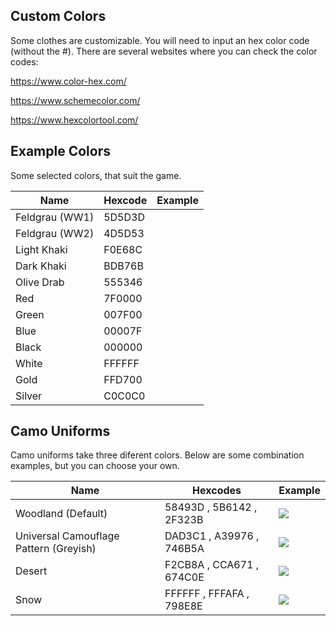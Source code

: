 ## Custom Colors
Some clothes are customizable. You will need to input an hex color code
(without the \#). There are several websites where you can check the
color codes:

<https://www.color-hex.com/>

<https://www.schemecolor.com/>

<https://www.hexcolortool.com/>

## Example Colors

Some selected colors, that suit the game.

| Name           | Hexcode | Example |
| -------------- | ------- | ------- |
| Feldgrau (WW1) | 5D5D3D  |<span style="background-color:#5D5D3D;">         </span>|
| Feldgrau (WW2) | 4D5D53  |<span style="background-color:#4D5D53;">         </span>|
| Light Khaki    | F0E68C  |<span style="background-color:#F0E68C;">         </span>|
| Dark Khaki     | BDB76B  |<span style="background-color:#BDB76B;">         </span>|
| Olive Drab     | 555346  |<span style="background-color:#555346;">         </span>|
| Red            | 7F0000  |<span style="background-color:#7F0000;">         </span>|
| Green          | 007F00  |<span style="background-color:#007F00;">         </span>|
| Blue           | 00007F  |<span style="background-color:#00007F;">         </span>|
| Black          | 000000  |<span style="background-color:#000000;">         </span>|
| White          | FFFFFF  |<span style="background-color:#FFFFFF;">         </span>|
| Gold           | FFD700  |<span style="background-color:#FFD700;">         </span>|
| Silver         | C0C0C0  |<span style="background-color:#C0C0C0;">         </span>|

## Camo Uniforms

Camo uniforms take three diferent colors. Below are some combination
examples, but you can choose your own.

| Name                                   | Hexcodes                 | Example                                                                                      |
| -------------------------------------- | ------------------------ | -------------------------------------------------------------------------------------------- |
| Woodland (Default)                     | 58493D , 5B6142 , 2F323B | <img src="https://cdn.discordapp.com/attachments/468979034571931650/540339952852926464/unknown.png"> | |
| Universal Camouflage Pattern (Greyish) | DAD3C1 , A39976 , 746B5A | <img src="https://cdn.discordapp.com/attachments/476431280091955201/540343359852642314/unknown.png"> | |
| Desert                                 | F2CB8A , CCA671 , 674C0E | <img src="https://cdn.discordapp.com/attachments/468979034571931650/540341036942098433/unknown.png"> | |
| Snow                                   | FFFFFF , FFFAFA , 798E8E | <img src="https://cdn.discordapp.com/attachments/468979034571931650/540340795924807702/unknown.png"> | |
